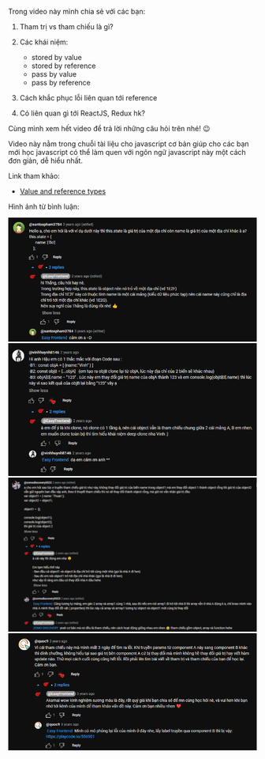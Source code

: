 Trong video này mình chia sẻ với các bạn:

1. Tham trị vs tham chiếu là gì?

2. Các khái niệm:

   - stored by value
   - stored by reference
   - pass by value
   - pass by reference

3. Cách khắc phục lỗi liên quan tới reference

4. Có liên quan gì tới ReactJS, Redux hk?

Cùng mình xem hết video để trả lời những câu hỏi trên nhé! 😉

Video này nằm trong chuỗi tài liệu cho javascript cơ bản giúp cho các bạn mới học javascript có thể làm quen với ngôn ngữ javascript này một cách đơn giản, dễ hiểu nhất.

Link tham khảo:

- [Value and reference types](https://codeburst.io/explaining-value-vs-reference-in-javascript-647a975e12a0)

Hình ảnh từ bình luận:

![Alt text](image.png)
![Alt text](image-1.png)
![Alt text](image-2.png)
![Alt text](image-3.png)
